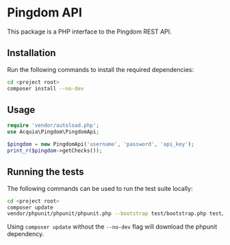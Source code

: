 Pingdom API
===========

This package is a PHP interface to the Pingdom REST API.

Installation
------------

Run the following commands to install the required dependencies:

```bash
cd <project root>
composer install --no-dev
```

Usage
-----

```php
require 'vendor/autoload.php';
use Acquia\Pingdom\PingdomApi;

$pingdom = new PingdomApi('username', 'password', 'api_key');
print_r($pingdom->getChecks());
```

Running the tests
-----------------

The following commands can be used to run the test suite locally:

```bash
cd <project root>
composer update
vendor/phpunit/phpunit/phpunit.php --bootstrap test/bootstrap.php test/Acquia/Test/PingdomApi.php
```

Using `composer update` without the `--no-dev` flag will download the phpunit
dependency.

